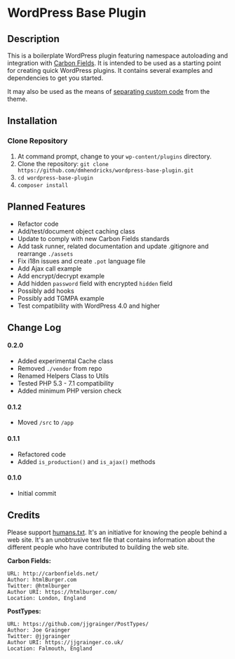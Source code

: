 # WordPress Base Plugin

## Description

This is a boilerplate WordPress plugin featuring namespace autoloading and integration with [Carbon Fields](https://github.com/htmlburger/carbon-fields). It is intended to be used as a starting point for creating quick WordPress plugins. It contains several examples and dependencies to get you started.

It may also be used as the means of [separating custom code](http://www.billerickson.net/core-functionality-plugin/) from the theme.

## Installation

### Clone Repository

1. At command prompt, change to your `wp-content/plugins` directory.
2. Clone the repository: `git clone https://github.com/dmhendricks/wordpress-base-plugin.git`
3. `cd wordpress-base-plugin`
4. `composer install`

## Planned Features

* Refactor code
* Add/test/document object caching class
* Update to comply with new Carbon Fields standards
* Add task runner, related documentation and update .gitignore and rearrange `./assets`
* Fix i18n issues and create `.pot` language file
* Add Ajax call example
* Add encrypt/decrypt example
* Add hidden `password` field with encrypted `hidden` field
* Possibly add hooks
* Possibly add TGMPA example
* Test compatibility with WordPress 4.0 and higher

## Change Log

#### 0.2.0

* Added experimental Cache class
* Removed `./vendor` from repo
* Renamed Helpers Class to Utils
* Tested PHP 5.3 - 7.1 compatibility
* Added minimum PHP version check

#### 0.1.2

* Moved `/src` to `/app`

#### 0.1.1

* Refactored code
* Added `is_production()` and `is_ajax()` methods

#### 0.1.0

* Initial commit

## Credits

Please support [humans.txt](http://humanstxt.org/). It's an initiative for knowing the people behind a web site. It's an unobtrusive text file that contains information about the different people who have contributed to building the web site.

**Carbon Fields:**

	URL: http://carbonfields.net/
	Author: htmlBurger.com
	Twitter: @htmlburger
	Author URI: https://htmlburger.com/
	Location: London, England

**PostTypes:**

	URL: https://github.com/jjgrainger/PostTypes/
	Author: Joe Grainger
	Twitter: @jjgrainger
	Author URI: https://jjgrainger.co.uk/
	Location: Falmouth, England
